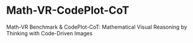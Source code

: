 # Math-VR-CodePlot-CoT
Math-VR Benchmark &amp; CodePlot-CoT: Mathematical Visual Reasoning by Thinking with Code-Driven Images
